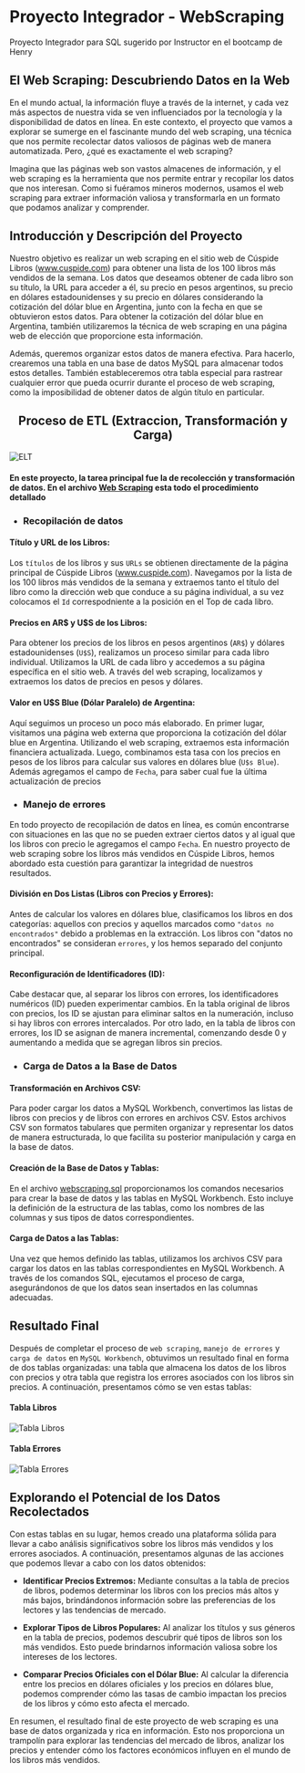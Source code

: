# Proyecto Integrador - WebScraping
Proyecto Integrador para SQL sugerido por Instructor en el bootcamp de Henry

## El Web Scraping: Descubriendo Datos en la Web

En el mundo actual, la información fluye a través de la internet, y cada vez más aspectos de nuestra vida se ven influenciados por la tecnología y la disponibilidad de datos en línea. En este contexto, el proyecto que vamos a explorar se sumerge en el fascinante mundo del web scraping, una técnica que nos permite recolectar datos valiosos de páginas web de manera automatizada. Pero, ¿qué es exactamente el web scraping?

Imagina que las páginas web son vastos almacenes de información, y el web scraping es la herramienta que nos permite entrar y recopilar los datos que nos interesan. Como si fuéramos mineros modernos, usamos el web scraping para extraer información valiosa y transformarla en un formato que podamos analizar y comprender.

## Introducción y Descripción del Proyecto

Nuestro objetivo es realizar un web scraping en el sitio web de Cúspide Libros (www.cuspide.com) para obtener una lista de los 100 libros más vendidos de la semana. Los datos que deseamos obtener de cada libro son su título, la URL para acceder a él, su precio en pesos argentinos, su precio en dólares estadounidenses y su precio en dólares considerando la cotización del dólar blue en Argentina, junto con la fecha en que se obtuvieron estos datos. Para obtener la cotización del dólar blue en Argentina, también utilizaremos la técnica de web scraping en una página web de elección que proporcione esta información.

Además, queremos organizar estos datos de manera efectiva. Para hacerlo, crearemos una tabla en una base de datos MySQL para almacenar todos estos detalles. También estableceremos otra tabla especial para rastrear cualquier error que pueda ocurrir durante el proceso de web scraping, como la imposibilidad de obtener datos de algún título en particular.

<div align="center">
  <h2>Proceso de ETL (Extraccion, Transformación y Carga)</h2>
</div>

![ELT](https://github.com/ayma-falcon/Web-Scraping/assets/113071324/4b6bd589-ebae-4881-bd4b-1947a39265cc)

#### En este proyecto, la tarea principal fue la de recolección y transformación de datos. En el archivo [Web Scraping](https://github.com/ayma-falcon/Web-Scraping/blob/main/Codigos%20y%20archivos/webscraping.ipynb) esta todo el procedimiento detallado

* ### Recopilación de datos

#### Título y URL de los Libros: 
Los `títulos` de los libros y sus `URLs` se obtienen directamente de la página principal de Cúspide Libros (www.cuspide.com). Navegamos por la lista de los 100 libros más vendidos de la semana y extraemos tanto el título del libro como la dirección web que conduce a su página individual, a su vez colocamos el `Id` correspodniente a la posición en el Top de cada libro.

#### Precios en AR$ y U$S de los Libros: 
Para obtener los precios de los libros en pesos argentinos (`AR$`) y dólares estadounidenses (`U$S`), realizamos un proceso similar para cada libro individual. Utilizamos la URL de cada libro y accedemos a su página específica en el sitio web. A través del web scraping, localizamos y extraemos los datos de precios en pesos y dólares.

#### Valor en U$S Blue (Dólar Paralelo) de Argentina: 
Aquí seguimos un proceso un poco más elaborado. En primer lugar, visitamos una página web externa que proporciona la cotización del dólar blue en Argentina. Utilizando el web scraping, extraemos esta información financiera actualizada. Luego, combinamos esta tasa con los precios en pesos de los libros para calcular sus valores en dólares blue (`U$s Blue`). Además agregamos el campo de `Fecha`, para saber cual fue la última actualización de precios

* ### Manejo de errores

En todo proyecto de recopilación de datos en línea, es común encontrarse con situaciones en las que no se pueden extraer ciertos datos y al igual que los libros con precio le agregamos el campo `Fecha`. En nuestro proyecto de web scraping sobre los libros más vendidos en Cúspide Libros, hemos abordado esta cuestión para garantizar la integridad de nuestros resultados.

#### División en Dos Listas (Libros con Precios y Errores):

Antes de calcular los valores en dólares blue, clasificamos los libros en dos categorías: aquellos con precios y aquellos marcados como `"datos no encontrados"` debido a problemas en la extracción. Los libros con "datos no encontrados" se consideran `errores`, y los hemos separado del conjunto principal. 

#### Reconfiguración de Identificadores (ID):

Cabe destacar que, al separar los libros con errores, los identificadores numéricos (ID) pueden experimentar cambios. En la tabla original de libros con precios, los ID se ajustan para eliminar saltos en la numeración, incluso si hay libros con errores intercalados. Por otro lado, en la tabla de libros con errores, los ID se asignan de manera incremental, comenzando desde 0 y aumentando a medida que se agregan libros sin precios.

* ### Carga de Datos a la Base de Datos

#### Transformación en Archivos CSV:

Para poder cargar los datos a MySQL Workbench, convertimos las listas de libros con precios y de libros con errores en archivos CSV. Estos archivos CSV son formatos tabulares que permiten organizar y representar los datos de manera estructurada, lo que facilita su posterior manipulación y carga en la base de datos.

#### Creación de la Base de Datos y Tablas:

En el archivo [webscraping.sql](https://github.com/ayma-falcon/Web-Scraping/blob/main/Codigos%20y%20archivos/webscraping.sql) proporcionamos los comandos necesarios para crear la base de datos y las tablas en MySQL Workbench. Esto incluye la definición de la estructura de las tablas, como los nombres de las columnas y sus tipos de datos correspondientes.

#### Carga de Datos a las Tablas:

Una vez que hemos definido las tablas, utilizamos los archivos CSV para cargar los datos en las tablas correspondientes en MySQL Workbench. A través de los comandos SQL, ejecutamos el proceso de carga, asegurándonos de que los datos sean insertados en las columnas adecuadas.

## Resultado Final

Después de completar el proceso de `web scraping`, `manejo de errores` y `carga de datos` en `MySQL Workbench`, obtuvimos un resultado final en forma de dos tablas organizadas: una tabla que almacena los datos de los libros con precios y otra tabla que registra los errores asociados con los libros sin precios. A continuación, presentamos cómo se ven estas tablas:
#### Tabla Libros
![Tabla Libros](https://github.com/ayma-falcon/Web-Scraping/assets/113071324/3d034508-e8d5-4d99-bb80-4d8534aa1b04)
#### Tabla Errores
![Tabla Errores](https://github.com/ayma-falcon/Web-Scraping/assets/113071324/2ca92877-dbbe-49d6-b529-7eec85ed73d2)

## Explorando el Potencial de los Datos Recolectados

Con estas tablas en su lugar, hemos creado una plataforma sólida para llevar a cabo análisis significativos sobre los libros más vendidos y los errores asociados. A continuación, presentamos algunas de las acciones que podemos llevar a cabo con los datos obtenidos:

* **Identificar Precios Extremos:** Mediante consultas a la tabla de precios de libros, podemos determinar los libros con los precios más altos y más bajos, brindándonos información sobre las preferencias de los lectores y las tendencias de mercado.

* **Explorar Tipos de Libros Populares:** Al analizar los títulos y sus géneros en la tabla de precios, podemos descubrir qué tipos de libros son los más vendidos. Esto puede brindarnos información valiosa sobre los intereses de los lectores.

* **Comparar Precios Oficiales con el Dólar Blue:** Al calcular la diferencia entre los precios en dólares oficiales y los precios en dólares blue, podemos comprender cómo las tasas de cambio impactan los precios de los libros y cómo esto afecta el mercado.

En resumen, el resultado final de este proyecto de web scraping es una base de datos organizada y rica en información. Esto nos proporciona un trampolín para explorar las tendencias del mercado de libros, analizar los precios y entender cómo los factores económicos influyen en el mundo de los libros más vendidos.
